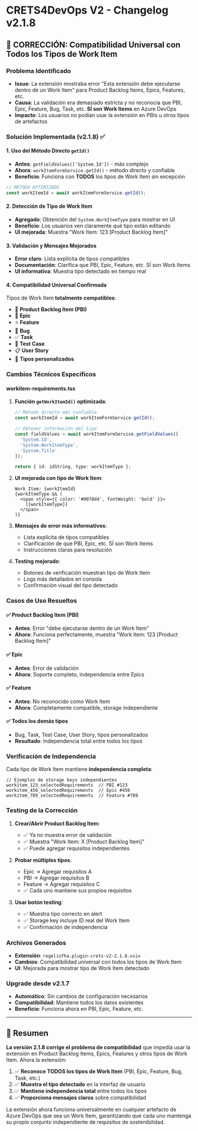 # CRETS4DevOps V2 - Changelog v2.1.8

## 🎯 CORRECCIÓN: Compatibilidad Universal con Todos los Tipos de Work Item

### Problema Identificado
- **Issue**: La extensión mostraba error "Esta extensión debe ejecutarse dentro de un Work Item" para Product Backlog Items, Epics, Features, etc.
- **Causa**: La validación era demasiado estricta y no reconocía que PBI, Epic, Feature, Bug, Task, etc. **SÍ son Work Items** en Azure DevOps
- **Impacto**: Los usuarios no podían usar la extensión en PBIs u otros tipos de artefactos

### Solución Implementada (v2.1.8) ✅

#### 1. **Uso del Método Directo `getId()`**
- **Antes**: `getFieldValues(['System.Id'])` - más complejo
- **Ahora**: `workItemFormService.getId()` - método directo y confiable
- **Beneficio**: Funciona con **TODOS** los tipos de Work Item sin excepción

```typescript
// MÉTODO OPTIMIZADO
const workItemId = await workItemFormService.getId();
```

#### 2. **Detección de Tipo de Work Item**
- **Agregado**: Obtención del `System.WorkItemType` para mostrar en UI
- **Beneficio**: Los usuarios ven claramente qué tipo están editando
- **UI mejorada**: Muestra "Work Item: 123 [Product Backlog Item]"

#### 3. **Validación y Mensajes Mejorados**
- **Error claro**: Lista explícita de tipos compatibles
- **Documentación**: Clarifica que PBI, Epic, Feature, etc. SÍ son Work Items
- **UI informativa**: Muestra tipo detectado en tiempo real

#### 4. **Compatibilidad Universal Confirmada**
Tipos de Work Item **totalmente compatibles**:
- 🎯 **Product Backlog Item (PBI)**
- 🏢 **Epic**  
- ⭐ **Feature**
- 🐛 **Bug**
- ✅ **Task**
- 🧪 **Test Case**
- 📋 **User Story**
- 🎨 **Tipos personalizados**

### Cambios Técnicos Específicos

#### **workitem-requirements.tsx**

1. **Función `getWorkItemId()` optimizada**:
   ```typescript
   // Método directo más confiable
   const workItemId = await workItemFormService.getId();
   
   // Obtener información del tipo
   const fieldValues = await workItemFormService.getFieldValues([
     'System.Id', 
     'System.WorkItemType', 
     'System.Title'
   ]);
   
   return { id: idString, type: workItemType };
   ```

2. **UI mejorada con tipo de Work Item**:
   ```tsx
   Work Item: {workItemId}
   {workItemType && (
     <span style={{ color: '#0078d4', fontWeight: 'bold' }}>
       [{workItemType}]
     </span>
   )}
   ```

3. **Mensajes de error más informativos**:
   - Lista explícita de tipos compatibles
   - Clarificación de que PBI, Epic, etc. SÍ son Work Items
   - Instrucciones claras para resolución

4. **Testing mejorado**:
   - Botones de verificación muestran tipo de Work Item
   - Logs más detallados en consola
   - Confirmación visual del tipo detectado

### Casos de Uso Resueltos

#### ✅ **Product Backlog Item (PBI)**
- **Antes**: Error "debe ejecutarse dentro de un Work Item"
- **Ahora**: Funciona perfectamente, muestra "Work Item: 123 [Product Backlog Item]"

#### ✅ **Epic**
- **Antes**: Error de validación
- **Ahora**: Soporte completo, independencia entre Epics

#### ✅ **Feature**
- **Antes**: No reconocido como Work Item
- **Ahora**: Completamente compatible, storage independiente

#### ✅ **Todos los demás tipos**
- Bug, Task, Test Case, User Story, tipos personalizados
- **Resultado**: Independencia total entre todos los tipos

### Verificación de Independencia

Cada tipo de Work Item mantiene **independencia completa**:

```
// Ejemplos de storage keys independientes
workitem_123_selectedRequirements  // PBI #123
workitem_456_selectedRequirements  // Epic #456  
workitem_789_selectedRequirements  // Feature #789
```

### Testing de la Corrección

1. **Crear/Abrir Product Backlog Item**:
   - ✅ Ya no muestra error de validación
   - ✅ Muestra "Work Item: X [Product Backlog Item]"
   - ✅ Puede agregar requisitos independientes

2. **Probar múltiples tipos**:
   - Epic → Agregar requisitos A
   - PBI → Agregar requisitos B  
   - Feature → Agregar requisitos C
   - ✅ Cada uno mantiene sus propios requisitos

3. **Usar botón testing**:
   - ✅ Muestra tipo correcto en alert
   - ✅ Storage key incluye ID real del Work Item
   - ✅ Confirmación de independencia

### Archivos Generados

- **Extensión**: `rogeliofha.plugin-crets-v2-2.1.8.vsix`
- **Cambios**: Compatibilidad universal con todos los tipos de Work Item
- **UI**: Mejorada para mostrar tipo de Work Item detectado

### Upgrade desde v2.1.7

- **Automático**: Sin cambios de configuración necesarios
- **Compatibilidad**: Mantiene todos los datos existentes
- **Beneficio**: Funciona ahora en PBI, Epic, Feature, etc.

---

## 📝 Resumen

**La versión 2.1.8 corrige el problema de compatibilidad** que impedía usar la extensión en Product Backlog Items, Epics, Features y otros tipos de Work Item. Ahora la extensión:

1. ✅ **Reconoce TODOS los tipos de Work Item** (PBI, Epic, Feature, Bug, Task, etc.)
2. ✅ **Muestra el tipo detectado** en la interfaz de usuario  
3. ✅ **Mantiene independencia total** entre todos los tipos
4. ✅ **Proporciona mensajes claros** sobre compatibilidad

La extensión ahora funciona universalmente en cualquier artefacto de Azure DevOps que sea un Work Item, garantizando que cada uno mantenga su propio conjunto independiente de requisitos de sostenibilidad.